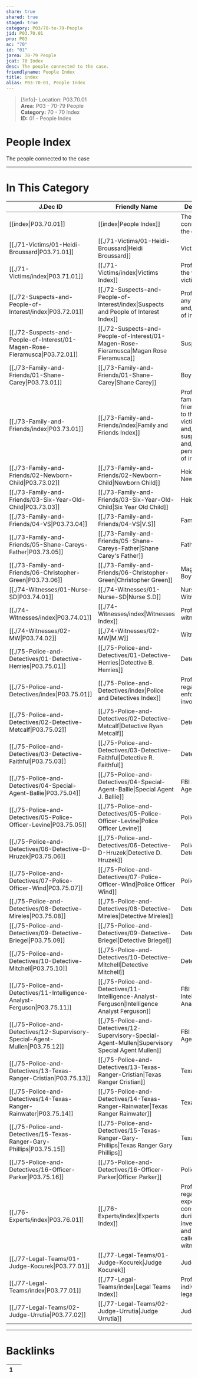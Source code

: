 ```yaml
---  
share: true  
shared: true  
staged: true  
category: P03/70-to-79-People  
jid: P03.70.01  
pro: P03  
ac: "70"  
id: "01"  
jarea: 70-79 People  
jcat: 70 Index  
desc: The people connected to the case.  
friendlyname: People Index  
title: index  
alias: P03-70-01, People Index  
---  
```

  
>[!info]- Location: P03.70.01  
>**Area:** P03 - 70-79 People  
>**Category:** 70 - 70 Index  
>**ID:** 01 - People Index  
  
# People Index  
  
The people connected to the case  
  
  
  
---  
# In This Category  
  
| J.Dec ID                                                                                                                 | Friendly Name                                                                                                                                   | Description                                                                                                    |  
| ------------------------------------------------------------------------------------------------------------------------ | ----------------------------------------------------------------------------------------------------------------------------------------------- | -------------------------------------------------------------------------------------------------------------- |  
| [[index\|P03.70.01]]                                                        | [[index\|People Index]]                                                                            | The people connected to the case.                                                                              |  
| [[./71-Victims/01-Heidi-Broussard\|P03.71.01]]                                | [[./71-Victims/01-Heidi-Broussard\|Heidi Broussard]]                                                 | Victim                                                                                                         |  
| [[./71-Victims/index\|P03.71.01]]                                             | [[./71-Victims/index\|Victims Index]]                                                                | Profiles about the victim or victims                                                                           |  
| [[./72-Suspects-and-People-of-Interest/index\|P03.72.01]]                     | [[./72-Suspects-and-People-of-Interest/index\|Suspects and People of Interest Index]]                | Profiles about any suspects and/or people of interest.                                                         |  
| [[./72-Suspects-and-People-of-Interest/01-Magen-Rose-Fieramusca\|P03.72.01]]  | [[./72-Suspects-and-People-of-Interest/01-Magen-Rose-Fieramusca\|Magan Rose Fieramusca]]             | Suspect                                                                                                        |  
| [[./73-Family-and-Friends/01-Shane-Carey\|P03.73.01]]                         | [[./73-Family-and-Friends/01-Shane-Carey\|Shane Carey]]                                              | Boyfriend                                                                                                      |  
| [[./73-Family-and-Friends/index\|P03.73.01]]                                  | [[./73-Family-and-Friends/index\|Family and Friends Index]]                                          | Profiles about family and friends related to the victim(s) and/or suspect(s) and/or person/people of interest. |  
| [[./73-Family-and-Friends/02-Newborn-Child\|P03.73.02]]                       | [[./73-Family-and-Friends/02-Newborn-Child\|Newborn Child]]                                          | Heidi's Newborn                                                                                                |  
| [[./73-Family-and-Friends/03-Six-Year-Old-Child\|P03.73.03]]                  | [[./73-Family-and-Friends/03-Six-Year-Old-Child\|Six Year Old Child]]                                | Heidi's Child                                                                                                  |  
| [[./73-Family-and-Friends/04-VS\|P03.73.04]]                                  | [[./73-Family-and-Friends/04-VS\|V.S]]                                                               | Family Friend                                                                                                  |  
| [[./73-Family-and-Friends/05-Shane-Careys-Father\|P03.73.05]]                 | [[./73-Family-and-Friends/05-Shane-Careys-Father\|Shane Carey's Father]]                             | Father                                                                                                         |  
| [[./73-Family-and-Friends/06-Christopher-Green\|P03.73.06]]                   | [[./73-Family-and-Friends/06-Christopher-Green\|Christopher Green]]                                  | Magen's Boyfriend                                                                                              |  
| [[./74-Witnesses/01-Nurse-SD\|P03.74.01]]                                     | [[./74-Witnesses/01-Nurse-SD\|Nurse S.D]]                                                            | Nurse Witness                                                                                                  |  
| [[./74-Witnesses/index\|P03.74.01]]                                           | [[./74-Witnesses/index\|Witnesses Index]]                                                            | Profiles about witnesses.                                                                                      |  
| [[./74-Witnesses/02-MW\|P03.74.02]]                                           | [[./74-Witnesses/02-MW\|M.W]]                                                                        | Witness                                                                                                        |  
| [[./75-Police-and-Detectives/01-Detective-Herries\|P03.75.01]]                | [[./75-Police-and-Detectives/01-Detective-Herries\|Detective B. Herries]]                            | Detective                                                                                                      |  
| [[./75-Police-and-Detectives/index\|P03.75.01]]                               | [[./75-Police-and-Detectives/index\|Police and Detectives Index]]                                    | Profiles regarding law enforcement involved.                                                                   |  
| [[./75-Police-and-Detectives/02-Detective-Metcalf\|P03.75.02]]                | [[./75-Police-and-Detectives/02-Detective-Metcalf\|Detective Ryan Metcalf]]                          | Detective                                                                                                      |  
| [[./75-Police-and-Detectives/03-Detective-Faithful\|P03.75.03]]               | [[./75-Police-and-Detectives/03-Detective-Faithful\|Detective R. Faithful]]                          | Detective                                                                                                      |  
| [[./75-Police-and-Detectives/04-Special-Agent-Ballie\|P03.75.04]]             | [[./75-Police-and-Detectives/04-Special-Agent-Ballie\|Special Agent J. Ballie]]                      | FBI Special Agent                                                                                              |  
| [[./75-Police-and-Detectives/05-Police-Officer-Levine\|P03.75.05]]            | [[./75-Police-and-Detectives/05-Police-Officer-Levine\|Police Officer Levine]]                       | Police Officer                                                                                                 |  
| [[./75-Police-and-Detectives/06-Detective-D-Hruzek\|P03.75.06]]               | [[./75-Police-and-Detectives/06-Detective-D-Hruzek\|Detective D. Hruzek]]                            | Police Detective                                                                                               |  
| [[./75-Police-and-Detectives/07-Police-Officer-Wind\|P03.75.07]]              | [[./75-Police-and-Detectives/07-Police-Officer-Wind\|Police Officer Wind]]                           | Police Officer                                                                                                 |  
| [[./75-Police-and-Detectives/08-Detective-Mireles\|P03.75.08]]                | [[./75-Police-and-Detectives/08-Detective-Mireles\|Detective Mireles]]                               | Detective                                                                                                      |  
| [[./75-Police-and-Detectives/09-Detective-Briegel\|P03.75.09]]                | [[./75-Police-and-Detectives/09-Detective-Briegel\|Detective Briegel]]                               | Detective                                                                                                      |  
| [[./75-Police-and-Detectives/10-Detective-Mitchell\|P03.75.10]]               | [[./75-Police-and-Detectives/10-Detective-Mitchell\|Detective Mitchell]]                             | Detective                                                                                                      |  
| [[./75-Police-and-Detectives/11-Intelligence-Analyst-Ferguson\|P03.75.11]]    | [[./75-Police-and-Detectives/11-Intelligence-Analyst-Ferguson\|Intelligence Analyst Ferguson]]       | FBI Intelligence Analyst                                                                                       |  
| [[./75-Police-and-Detectives/12-Supervisory-Special-Agent-Mullen\|P03.75.12]] | [[./75-Police-and-Detectives/12-Supervisory-Special-Agent-Mullen\|Supervisory Special Agent Mullen]] | FBI Special Agent                                                                                              |  
| [[./75-Police-and-Detectives/13-Texas-Ranger-Cristian\|P03.75.13]]            | [[./75-Police-and-Detectives/13-Texas-Ranger-Cristian\|Texas Ranger Cristian]]                       | Texas Ranger                                                                                                   |  
| [[./75-Police-and-Detectives/14-Texas-Ranger-Rainwater\|P03.75.14]]           | [[./75-Police-and-Detectives/14-Texas-Ranger-Rainwater\|Texas Ranger Rainwater]]                     | Texas Ranger                                                                                                   |  
| [[./75-Police-and-Detectives/15-Texas-Ranger-Gary-Phillips\|P03.75.15]]       | [[./75-Police-and-Detectives/15-Texas-Ranger-Gary-Phillips\|Texas Ranger Gary Phillips]]             | Texas Ranger                                                                                                   |  
| [[./75-Police-and-Detectives/16-Officer-Parker\|P03.75.16]]                   | [[./75-Police-and-Detectives/16-Officer-Parker\|Officer Parker]]                                     | Police Officer                                                                                                 |  
| [[./76-Experts/index\|P03.76.01]]                                             | [[./76-Experts/index\|Experts Index]]                                                                | Profiles regarding experts consulted during investigation, and experts called as witnesses.                    |  
| [[./77-Legal-Teams/01-Judge-Kocurek\|P03.77.01]]                              | [[./77-Legal-Teams/01-Judge-Kocurek\|Judge Kocurek]]                                                 | Judge                                                                                                          |  
| [[./77-Legal-Teams/index\|P03.77.01]]                                         | [[./77-Legal-Teams/index\|Legal Teams Index]]                                                        | Profiles of individuals on legal teams.                                                                        |  
| [[./77-Legal-Teams/02-Judge-Urrutia\|P03.77.02]]                              | [[./77-Legal-Teams/02-Judge-Urrutia\|Judge Urrutia]]                                                 | Judge                                                                                                          |  
  
  
---  
# Backlinks  
<div><table class="dataview table-view-table"><thead class="table-view-thead"><tr class="table-view-tr-header"><th class="table-view-th"><span></span><span class="dataview small-text">1</span></th><th class="table-view-th"><span></span></th></tr></thead><tbody class="table-view-tbody"></tbody></table></div>